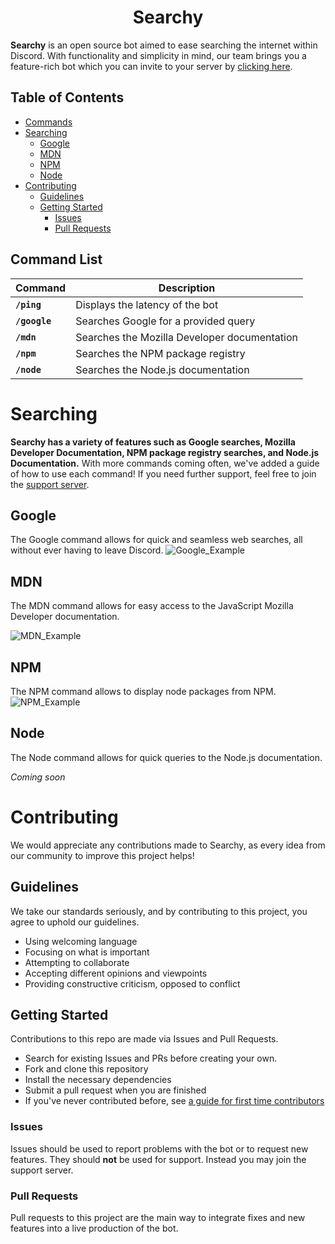 
  
<h1 align="center">Searchy</h1>

**Searchy** is an open source bot aimed to ease searching the internet within Discord. With functionality and simplicity in mind, our team brings you a feature-rich bot which you can invite to your server by [clicking here](https://discord.com/api/oauth2/authorize?client_id=856995431611367424&permissions=379968&scope=bot%20applications.commands).

<h2>Table of Contents</h3>

- [Commands](#command-list)
- [Searching](#searching)
  - [Google](#google)
  - [MDN](#mdn)
  - [NPM](#npm)
  - [Node](#node)
- [Contributing](#contributing)
  - [Guidelines](#guidelines)
  - [Getting Started](#getting-started)
	  - [Issues](#issues)
	  - [Pull Requests](#pull-requests)



## Command List

Command|Description
-|-
**`/ping`**| Displays the latency of the bot
**`/google`**| Searches Google for a provided query
**`/mdn`**| Searches the Mozilla Developer documentation
**`/npm`**| Searches the NPM package registry
**`/node`**| Searches the Node.js documentation

# Searching

**Searchy has a variety of features such as Google searches, Mozilla Developer Documentation, NPM package registry searches, and Node.js Documentation.** With more commands coming often, we've added a guide of how to use each command! If you need further support, feel free to join the [support server](https://discord.gg/XbqTeXgz8Z).

## Google

The Google command allows for quick and seamless web searches, all without ever having to leave Discord.
![Google_Example](https://cdn.discordapp.com/attachments/741057475960373259/857770944751206440/unknown.png)

## MDN

The MDN command allows for easy access to the JavaScript Mozilla Developer documentation.

![MDN_Example](https://cdn.discordapp.com/attachments/741057475960373259/857771268178837574/unknown.png)

## NPM

The NPM command allows to display node packages from NPM.
![NPM_Example](https://cdn.discordapp.com/attachments/741057475960373259/857771110229606450/unknown.png)

## Node

The Node command allows for quick queries to the Node.js documentation.

*Coming soon*

# Contributing

We would appreciate any contributions made to Searchy, as every idea from our community to improve this project helps!

## Guidelines

We take our standards seriously, and by contributing to this project, you agree to uphold our guidelines.

- Using welcoming language
- Focusing on what is important
- Attempting to collaborate
- Accepting different opinions and viewpoints
- Providing constructive criticism, opposed to conflict

## Getting Started

Contributions to this repo are made via Issues and Pull Requests. 

- Search for existing Issues and PRs before creating your own.
- Fork and clone this repository 
- Install the necessary dependencies 
- Submit a pull request when you are finished
- If you've never contributed before, see [a guide for first time contributors](https://github.com/firstcontributions/first-contributions/blob/master/README.md)

### Issues

Issues should be used to report problems with the bot or to request new features. They should **not** be used for support. Instead you may join the support server.

### Pull Requests

Pull requests to this project are the main way to integrate fixes and new features into a live production of the bot.
